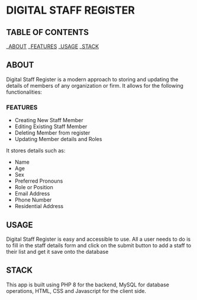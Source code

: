 # DIGITAL STAFF REGISTER

## TABLE OF CONTENTS

_[ABOUT](#about)
_[FEATURES](#features)
_[USAGE](#usage)
_[STACK](#stack)

## ABOUT

Digital Staff Register is a modern approach to storing and updating the details of members of any organization or firm. It allows for the following functionalities:

### FEATURES

- Creating New Staff Member
- Editing Existing Staff Member
- Deleting Member from register
- Updating Member details and Roles

It stores details such as:

- Name
- Age
- Sex
- Preferred Pronouns
- Role or Position
- Email Address
- Phone Number
- Residential Address

## USAGE

Digital Staff Register is easy and accessible to use. All a user needs to do is to fill in the staff details form and click on the submit button to add a staff to their list and get it save onto the database

## STACK

This app is built using PHP 8 for the backend, MySQL for database operations, HTML, CSS and Javascript for the client side.
